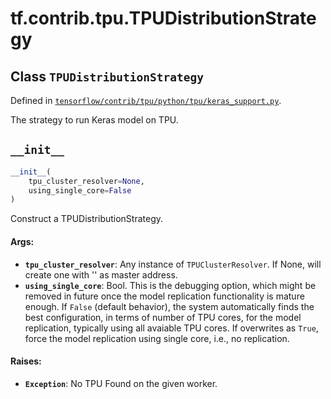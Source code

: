 <div itemscope itemtype="http://developers.google.com/ReferenceObject">
<meta itemprop="name" content="tf.contrib.tpu.TPUDistributionStrategy" />
<meta itemprop="path" content="Stable" />
<meta itemprop="property" content="__init__"/>
</div>

# tf.contrib.tpu.TPUDistributionStrategy

## Class `TPUDistributionStrategy`





Defined in [`tensorflow/contrib/tpu/python/tpu/keras_support.py`](/code/stable/tensorflow/contrib/tpu/python/tpu/keras_support.py).

The strategy to run Keras model on TPU.

<h2 id="__init__"><code>__init__</code></h2>

``` python
__init__(
    tpu_cluster_resolver=None,
    using_single_core=False
)
```

Construct a TPUDistributionStrategy.

#### Args:

* <b>`tpu_cluster_resolver`</b>: Any instance of `TPUClusterResolver`. If None, will
    create one with '' as master address.
* <b>`using_single_core`</b>: Bool. This is the debugging option, which might be
    removed in future once the model replication functionality is mature
    enough. If `False` (default behavior), the system automatically finds
    the best configuration, in terms of number of TPU cores, for the model
    replication, typically using all avaiable TPU cores. If overwrites as
    `True`, force the model replication using single core, i.e., no
    replication.

#### Raises:

* <b>`Exception`</b>: No TPU Found on the given worker.



